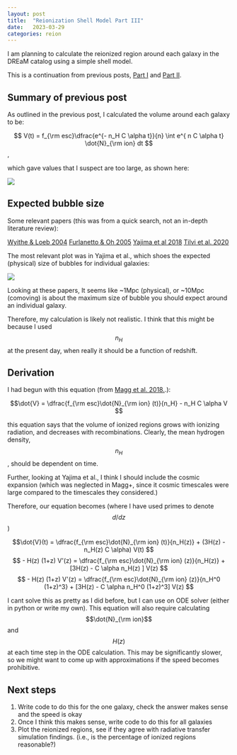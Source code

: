 ```yaml
---
layout: post
title:  "Reionization Shell Model Part III"
date:   2023-03-29
categories: reion
---
```


I am planning to calculate the reionized region around each galaxy in the DREaM catalog using a simple shell model.

This is a continuation from previous posts, <a href="https://ndrakos.github.io/blog/reion/Reionization_Shell_Model/">Part I</a> and <a href="https://ndrakos.github.io/blog/reion/Reionization_Shell_Model_Part_II/">Part II</a>.

## Summary of previous post

As outlined in the previous post, I calculated the volume around each galaxy to be:

$$ V(t) = f_{\rm esc}\dfrac{e^{- n_H C \alpha t}}{n} \int e^{ n C \alpha t} \dot{N}_{\rm ion} dt $$,

which gave values that I suspect are too large, as shown here:

<img src="{{ site.baseurl }}/assets/plots/20230328_Volume.png">

## Expected bubble size


Some relevant papers (this was from a quick search, not an in-depth literature review):

<a href = "https://ui.adsabs.harvard.edu/abs/2004Natur.432..194W/abstract">Wyithe & Loeb 2004</a>
<a href = "https://ui.adsabs.harvard.edu/abs/2005MNRAS.363.1031F/abstract">Furlanetto & Oh 2005</a>
<a href = "https://ui.adsabs.harvard.edu/abs/2018MNRAS.477.5406Y/abstract">Yajima et al 2018</a>
<a href = "https://ui.adsabs.harvard.edu/abs/2020ApJ...891L..10T/abstract"> Tilvi et al. 2020 </a>


The most relevant plot was in Yajima et al., which shoes the expected (physical) size of bubbles for individual galaxies:

<img src="{{ site.baseurl }}/assets/plots/20230329_Yajima.png">

Looking at these papers, It seems like ~1Mpc (physical), or ~10Mpc (comoving) is about the maximum size of bubble you should expect around an individual galaxy.

Therefore, my calculation is likely not realistic. I think that this might be because I used $$n_H$$ at the present day, when really it should be a function of redshift.

## Derivation

I had begun with this equation (from <a href="https://ui.adsabs.harvard.edu/abs/2018MNRAS.473.5308M/abstract">Magg et al. 2018.</a>.):

$$\dot{V} =  \dfrac{f_{\rm esc}\dot{N}_{\rm ion} (t)}{n_H} -  n_H C \alpha V $$

this equation says that the volume of ionized regions grows with ionizing radiation, and decreases with recombinations. Clearly, the mean hydrogen density, $$n_H$$, should be dependent on time.

Further, looking at Yajima et al., I think I should include the cosmic expansion (which was neglected in Magg+, since it cosmic timescales were large compared to the timescales they considered.)

Therefore, our equation becomes (where I have used primes to denote $$d/dz$$)

$$\dot{V}(t) =  \dfrac{f_{\rm esc}\dot{N}_{\rm ion} (t)}{n_H(z)} + (3H(z) - n_H(z) C \alpha) V(t) $$
$$ - H(z) (1+z) V'(z) =  \dfrac{f_{\rm esc}\dot{N}_{\rm ion} (z)}{n_H(z)} + [3H(z) - C \alpha n_H(z) ] V(z) $$
$$ - H(z) (1+z) V'(z) =  \dfrac{f_{\rm esc}\dot{N}_{\rm ion} (z)}{n_H^0 (1+z)^3} + [3H(z) -  C \alpha n_H^0 (1+z)^3] V(z) $$

I cant solve this as pretty as I did before, but I can use on ODE solver (either in python or write my own). This equation will also require calculating $$\dot{N}_{\rm ion}$$ and $$H(z)$$ at each time step in the ODE calculation. This may be significantly slower, so we might want to come up with approximations if the speed becomes prohibitive.


## Next steps

1. Write code to do this for the one galaxy, check the answer makes sense and the speed is okay
2. Once I think this makes sense, write code to do this for all galaxies
3. Plot the reionized regions, see if they agree with radiative transfer simulation findings. (i.e., is the percentage of ionized regions reasonable?)
